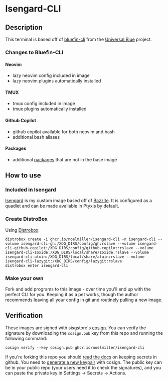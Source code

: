 # Isengard-CLI

## Description

This terminal is based off of [bluefin-cli](https://github.com/ublue-os/toolboxes/tree/main/toolboxes/bluefin-cli) from the [Universal Blue](https://universal-blue.org/) project.

### Changes to Bluefin-CLI

#### Neovim

- lazy neovim config included in image
- lazy neovim plugins automatically installed

#### TMUX

- tmux config included in image
- tmux plugins automatically installed

#### Github Copilot

- github copilot available for both neovim and bash
- additional bash aliases

#### Packages

- additional [packages](https://github.com/noelmiller/isengard-cli/blob/main/files/extra-packages) that are not in the base image

## How to use

### Included in Isengard

[Isengard](https://github.com/noelmiller/isengard) is my custom image based off of [Bazzite](https://github.com/ublue-os/bazzite). It is configured as a quadlet and can be made available in Ptyxis by default.

### Create DistroBox

Using [Distrobox](https://github.com/89luca89/distrobox):

    distrobox create -i ghcr.io/noelmiller/isengard-cli -n isengard-cli --volume isengard-cli-gh:/XDG_DIRS/config/gh:rslave --volume isengard-cli-github-copilot:/XDG_DIRS/config/github-copilot:rslave --volume isengard-cli-zoxide:/XDG_DIRS/local/share/zoxide:rslave --volume isengard-cli-atuin:/XDG_DIRS/local/share/atuin:rslave --volume isengard-cli-lazygit:/XDG_DIRS/config/lazygit:rslave
    distrobox enter isengard-cli
    

### Make your own

Fork and add programs to this image - over time you'll end up with the perfect CLI for you.
Keeping it as a pet works, though the author recommends leaving all your config in git and routinely pulling a new image.

## Verification

These images are signed with sisgstore's [cosign](https://docs.sigstore.dev/cosign/overview/). You can verify the signature by downloading the `cosign.pub` key from this repo and running the following command:

    cosign verify --key cosign.pub ghcr.io/noelmiller/isengard-cli
    
If you're forking this repo you should [read the docs](https://docs.github.com/en/actions/security-guides/encrypted-secrets) on keeping secrets in github. You need to [generate a new keypair](https://docs.sigstore.dev/cosign/overview/) with cosign. The public key can be in your public repo (your users need it to check the signatures), and you can paste the private key in Settings -> Secrets -> Actions.
